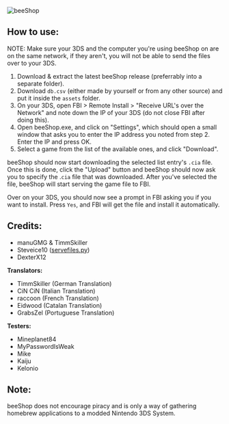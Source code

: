 ![beeShop](https://i.imgur.com/ZWQt80t.png)

## How to use:

NOTE: Make sure your 3DS and the computer you're using beeShop on are on the same network, if they aren't, you will not be able to send the files over to your 3DS.

1. Download & extract the latest beeShop release (preferrably into a separate folder).
2. Download `db.csv` (either made by yourself or from any other source) and put it inside the `assets` folder.
3. On your 3DS, open FBI > Remote Install > "Receive URL's over the Network" and note down the IP of your 3DS (do not close FBI after doing this).
4. Open beeShop.exe, and click on "Settings", which should open a small window that asks you to enter the IP address you noted from step 2. Enter the IP and press OK.
5. Select a game from the list of the available ones, and click "Download".

beeShop should now start downloading the selected list entry's `.cia` file. Once this is done, click the "Upload" button and beeShop should now ask you to specify the .`cia` file that was downloaded. After you've selected the file, beeShop will start serving the game file to FBI.

Over on your 3DS, you should now see a prompt in FBI asking you if you want to install. Press `Yes`, and FBI will get the file and install it automatically.

## Credits:
* manuGMG & TimmSkiller
* Steveice10 ([servefiles.py](https://github.com/Steveice10/FBI/tree/master/servefiles))
* DexterX12

**Translators:**
* TimmSkiller (German Translation)
* CiN CiN (Italian Translation)
* raccoon (French Translation)
* Eidwood (Catalan Translation)
* GrabsZel (Portuguese Translation)

**Testers:**
* Mineplanet84
* MyPasswordIsWeak
* Mike
* Kaiju
* Kelonio

## Note:
beeShop does not encourage piracy and is only a way of gathering homebrew applications to a modded Nintendo 3DS System.
